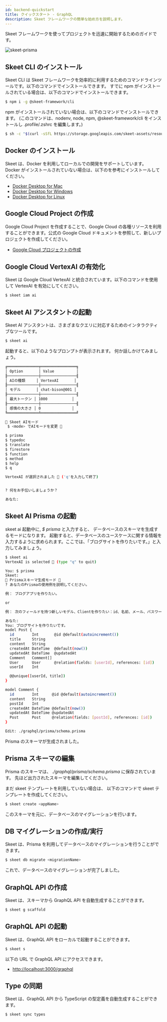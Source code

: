 ```yaml
---
id: backend-quickstart
title: クイックスタート - GraphQL
description: Skeet フレームワークの簡単な始め方を説明します。
---
```


Skeet フレームワークを使ってプロジェクトを迅速に開始するためのガイドです。

![skeet-prisma](https://storage.googleapis.com/skeet-assets/animation/skeet-prisma.gif)

## Skeet CLI のインストール

Skeet CLI は Skeet フレームワークを効率的に利用するためのコマンドラインツールです。以下のコマンドでインストールできます。
すでに npm がインストールされている場合は、以下のコマンドでインストールできます。

```bash
$ npm i -g @skeet-framework/cli
```

npm がインストールされていない場合は、以下のコマンドでインストールできます。
(このコマンドは、nodenv, node, npm, @skeet-framework/cli をインストールし .profile/.zshrc を編集します。)

```bash
$ sh -c "$(curl -sSfL https://storage.googleapis.com/skeet-assets/resources/install-v1.0.0)"
```

## Docker のインストール

Skeet は、Docker を利用してローカルでの開発をサポートしています。
Docker がインストールされていない場合は、以下のを参考にインストールしてください。

- [Docker Desktop for Mac](https://docs.docker.com/docker-for-mac/install/)
- [Docker Desktop for Windows](https://docs.docker.com/docker-for-windows/install/)
- [Docker Desktop for Linux](https://docs.docker.com/engine/install/)

## Google Cloud Project の作成

Google Cloud Project を作成することで、Google Cloud の各種リソースを利用することができます。公式の Google Cloud ドキュメントを参照して、新しいプロジェクトを作成してください。

- [Google Cloud プロジェクトの作成](https://cloud.google.com/resource-manager/docs/creating-managing-projects?hl=ja)

## Google Cloud VertexAI の有効化

Skeet は Google Cloud VertexAI と統合されています。以下のコマンドを使用して VertexAI を有効にしてください。

```bash
$ skeet iam ai
```

## Skeet AI アシスタントの起動

Skeet AI アシスタントは、さまざまなクエリに対応するためのインタラクティブなツールです。

```bash
$ skeet ai
```

起動すると、以下のようなプロンプトが表示されます。
何か話しかけてみましょう。

```bash
╔══════════════╤════════════════╗
│ Option       │ Value          │
╟──────────────┼────────────────╢
│ AIの種類     │ VertexAI       │
╟──────────────┼────────────────╢
│ モデル       │ chat-bison@001 │
╟──────────────┼────────────────╢
│ 最大トークン │ 1000           │
╟──────────────┼────────────────╢
│ 感情の大きさ │ 0              │
╚══════════════╧════════════════╝

🤖 Skeet AIモード
 $ <mode> でAIモードを変更 🤖

$ prisma
$ typedoc
$ translate
$ firestore
$ function
$ method
$ help
$ q

VertexAI が選択されました 🤖 ('q'を入力して終了)


? 何をお手伝いしましょうか？

あなた:
```

## Skeet AI Prisma の起動

skeet ai 起動中に, _$ prisma_ と入力すると、
データベースのスキーマを生成するモードになります。
起動すると、データベースのユースケースに関する情報を入力するように求められます。ここでは、「ブログサイトを作りたいです。」と入力してみましょう。

```bash
$ skeet ai
VertexAI is selected 🤖 (type "q" to quit)

You: $ prisma
Skeet:
🤖 Prismaスキーマ生成モード 🤖
? あなたのPrismaの使用例を説明してください。

例： ブログアプリを作りたい。

or

例： 次のフィールドを持つ新しいモデル、Clientを作りたい：id、名前、メール、パスワード、作成日、更新日。

あなた:
You: ブログサイトを作りたいです。
model Post {
  id        Int       @id @default(autoincrement())
  title     String
  content   String
  createdAt DateTime  @default(now())
  updatedAt DateTime  @updatedAt
  Comment   Comment[]
  User      User      @relation(fields: [userId], references: [id])
  userId    Int

  @@unique([userId, title])
}

model Comment {
  id        Int      @id @default(autoincrement())
  content   String
  postId    Int
  createdAt DateTime @default(now())
  updatedAt DateTime @updatedAt
  Post      Post     @relation(fields: [postId], references: [id])
}

Edit: ./graphql/prisma/schema.prisma
```

Prisma のスキーマが生成されました。

## Prisma スキーマの編集

Prisma のスキーマは、
_./graphql/prisma/schema.prisma_
に保存されています。
先ほど出力されたスキーマを編集してください。

まだ skeet テンプレートを利用していない場合は、
以下のコマンドで skeet テンプレートを作成してください。

```bash
$ skeet create <appName>
```

このスキーマを元に、データベースのマイグレーションを行います。

## DB マイグレーションの作成/実行

Skeet は、Prisma を利用してデータベースのマイグレーションを行うことができます。

```bash
$ skeet db migrate <migrationName>
```

これで、データベースのマイグレーションが完了しました。

## GraphQL API の作成

Skeet は、スキーマから GraphQL API を自動生成することができます。

```bash
$ skeet g scaffold
```

## GraphQL API の起動

Skeet は、GraphQL API をローカルで起動することができます。

```bash
$ skeet s
```

以下の URL で GraphQL API にアクセスできます。

- [http://localhost:3000/graphql](http://localhost:3000/graphql)

## Type の同期

Skeet は、GraphQL API から TypeScript の型定義を自動生成することができます。

```bash
$ skeet sync types
```
